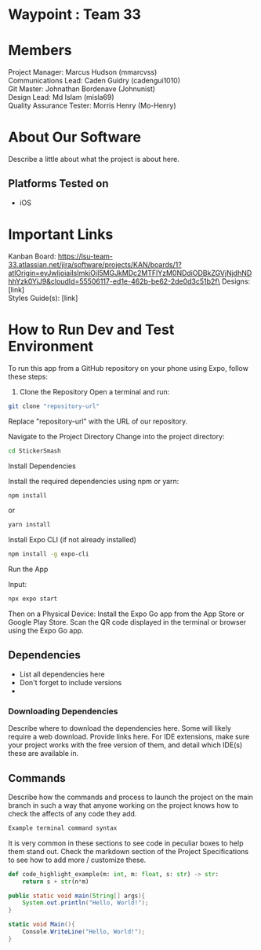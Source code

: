 # Waypoint : Team 33
# Members
Project Manager: Marcus Hudson (mmarcvss)\
Communications Lead: Caden Guidry (cadengui1010)\
Git Master: Johnathan Bordenave (Johnunist)\
Design Lead: Md Islam (misla69)\
Quality Assurance Tester: Morris Henry (Mo-Henry)

# About Our Software

Describe a little about what the project is about here.
## Platforms Tested on
- iOS
# Important Links
Kanban Board: https://lsu-team-33.atlassian.net/jira/software/projects/KAN/boards/1?atlOrigin=eyJwIjoiaiIsImkiOiI5MGJkMDc2MTFlYzM0NDdiODBkZGVjNjdhNDhhYzk0YiJ9&cloudId=55506117-ed1e-462b-be62-2de0d3c51b2f\
Designs: [link]\
Styles Guide(s): [link]

# How to Run Dev and Test Environment
To run this app from a GitHub repository on your phone using Expo, follow these steps:
1. Clone the Repository
Open a terminal and run:
```sh
git clone "repository-url"
```
Replace "repository-url" with the URL of our repository.

Navigate to the Project Directory
Change into the project directory:
```sh
cd StickerSmash
```
Install Dependencies

Install the required dependencies using npm or yarn:
```sh
npm install
```
or
```sh
yarn install
```

Install Expo CLI (if not already installed)
```sh
npm install -g expo-cli
```
Run the App

Input:

```sh
npx expo start
```

Then on a Physical Device:
Install the Expo Go app from the App Store or Google Play Store.
Scan the QR code displayed in the terminal or browser using the Expo Go app.

## Dependencies
- List all dependencies here
- Don't forget to include versions
- 
### Downloading Dependencies
Describe where to download the dependencies here. Some will likely require a web download. Provide links here. For IDE extensions, make sure your project works with the free version of them, and detail which IDE(s) these are available in. 

## Commands
Describe how the commands and process to launch the project on the main branch in such a way that anyone working on the project knows how to check the affects of any code they add.

```sh
Example terminal command syntax
```

It is very common in these sections to see code in peculiar boxes to help them stand out. Check the markdown section of the Project Specifications to see how to add more / customize these.

```python
def code_highlight_example(m: int, m: float, s: str) -> str:
	return s + str(n*m)
```

```java
public static void main(String[] args){
	System.out.println("Hello, World!");
}
```

```c#
static void Main(){
	Console.WriteLine("Hello, World!");
}
```
